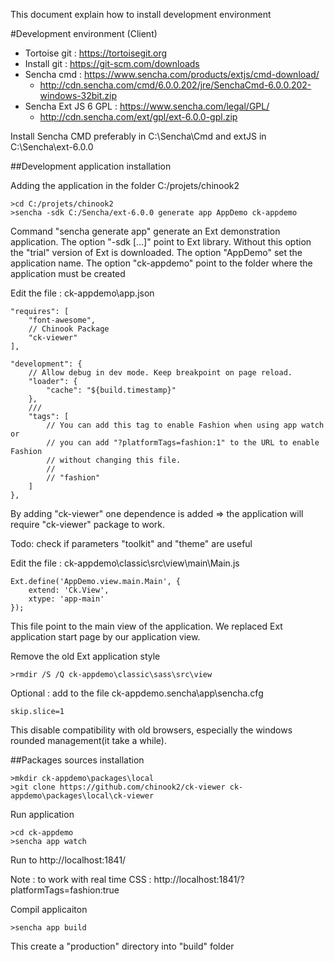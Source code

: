 This document explain how to install development environment

#Development environment (Client)

- Tortoise git : https://tortoisegit.org
- Install git : https://git-scm.com/downloads
- Sencha cmd : https://www.sencha.com/products/extjs/cmd-download/
  - http://cdn.sencha.com/cmd/6.0.0.202/jre/SenchaCmd-6.0.0.202-windows-32bit.zip
- Sencha Ext JS 6 GPL : https://www.sencha.com/legal/GPL/
  - http://cdn.sencha.com/ext/gpl/ext-6.0.0-gpl.zip

Install Sencha CMD preferably in C:\Sencha\Cmd and extJS in C:\Sencha\ext-6.0.0


##Development application installation

Adding the application in the folder C:/projets/chinook2
```
>cd C:/projets/chinook2
>sencha -sdk C:/Sencha/ext-6.0.0 generate app AppDemo ck-appdemo
```
Command "sencha generate app" generate an Ext demonstration application.
The option "-sdk [...]" point to Ext library. Without this option the "trial" version of Ext is downloaded.
The option "AppDemo" set the application name.
The option "ck-appdemo" point to the folder where the application must be created  

Edit the file : ck-appdemo\app.json
````
"requires": [
    "font-awesome",
    // Chinook Package
    "ck-viewer"
],

"development": {
    // Allow debug in dev mode. Keep breakpoint on page reload.
    "loader": {
        "cache": "${build.timestamp}"
    },
    ///
    "tags": [
        // You can add this tag to enable Fashion when using app watch or
        // you can add "?platformTags=fashion:1" to the URL to enable Fashion
        // without changing this file.
        //
        // "fashion"
    ]
},
````
By adding "ck-viewer" one dependence is added => the application will require "ck-viewer" package to work.

Todo: check if parameters "toolkit" and "theme" are useful

Edit the file : ck-appdemo\classic\src\view\main\Main.js
````
Ext.define('AppDemo.view.main.Main', {
    extend: 'Ck.View',
    xtype: 'app-main'
});
````
This file point to the main view of the application. We replaced Ext application start page by our application view.

Remove the old Ext application style
````
>rmdir /S /Q ck-appdemo\classic\sass\src\view
````

Optional : add to the file ck-appdemo\.sencha\app\sencha.cfg
````
skip.slice=1
````
This disable compatibility with old browsers, especially the windows rounded management(it take a while).

##Packages sources installation

````
>mkdir ck-appdemo\packages\local
>git clone https://github.com/chinook2/ck-viewer ck-appdemo\packages\local\ck-viewer
````


Run application
````
>cd ck-appdemo
>sencha app watch
````

Run to http://localhost:1841/

Note : to work with real time CSS : http://localhost:1841/?platformTags=fashion:true 

Compil applicaiton
````
>sencha app build
````
This create a "production" directory into "build" folder
